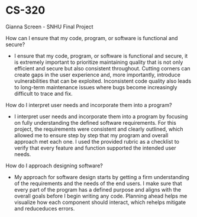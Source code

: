 # CS-320
Gianna Screen - SNHU Final Project

How can I ensure that my code, program, or software is functional and secure?
- I ensure that my code, program, or software is functional and secure, it is extremely important to prioritize maintaining quality that is not only efficient and secure but also consistent throughout. Cutting corners can create gaps in the user experience and, more importantly, introduce vulnerabilities that can be exploited. Inconsistent code quality also leads to long-term maintenance issues where bugs become increasingly difficult to trace and fix.

How do I interpret user needs and incorporate them into a program?
- I  interpret user needs and incorporate them into a program by focusing on fully understanding the defined software requirements. For this project, the requirements were consistent and clearly outlined, which allowed me to ensure step by step that my program and overall approach met each one. I used the provided rubric as a checklist to verify that every feature and function supported the intended user needs.

How do I approach designing software?
- My approach for software design starts by getting a firm understanding of the requirements and the needs of the end users. I make sure that every part of the program has a defined purpose and aligns with the overall goals before I begin writing any code. Planning ahead helps me visualize how each component should interact, which rehelps mitigate and reduceduces errors. 
